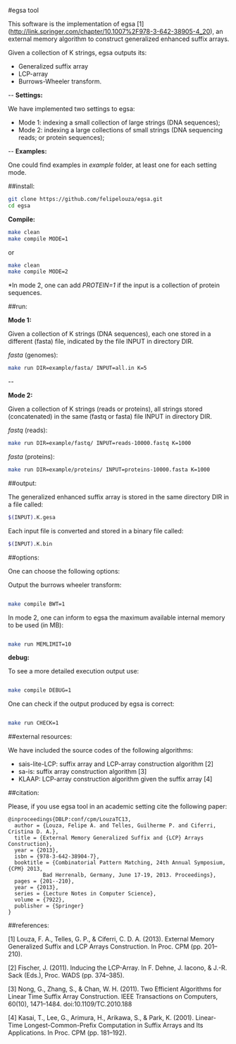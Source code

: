 #egsa tool

This software is the implementation of egsa \[1\] (http://link.springer.com/chapter/10.1007%2F978-3-642-38905-4_20), an external memory algorithm to construct generalized enhanced suffix arrays.

Given a collection of K strings, egsa outputs its:

* Generalized suffix array 
* LCP-array 
* Burrows-Wheeler transform.

--
**Settings:**

We have implemented two settings to egsa:

* Mode 1: indexing a small collection of large strings (DNA sequences);
* Mode 2: indexing a large collections of small strings (DNA sequencing reads; or protein sequences);

--
**Examples:**

One could find examples in _example_ folder, at least one for each setting mode.

##install:


```sh
git clone https://github.com/felipelouza/egsa.git
cd egsa
```

**Compile:**


```sh
make clean
make compile MODE=1  
```

or 

```sh
make clean
make compile MODE=2
```

\*In mode 2, one can add _PROTEIN=1_ if the input is a collection of protein sequences.

##run:

**Mode 1:**

Given a collection of K strings (DNA sequences), each one stored in a different (fasta) file, indicated by the file INPUT in directory DIR.

_fasta_ (genomes):

```sh
make run DIR=example/fasta/ INPUT=all.in K=5 
```

--

**Mode 2:** 

Given a collection of K strings (reads or proteins), all strings stored (concatenated) in the same (fastq or fasta) file INPUT in directory DIR.

_fastq_ (reads):

```sh
make run DIR=example/fastq/ INPUT=reads-10000.fastq K=1000
```

_fasta_ (proteins):

```sh
make run DIR=example/proteins/ INPUT=proteins-10000.fasta K=1000
```


##output:

The generalized enhanced suffix array is stored in the same directory DIR in a file called:

```sh
$(INPUT).K.gesa
```

Each input file is converted and stored in a binary file called:

```sh
$(INPUT).K.bin
```

##options:

One can choose the following options:

Output the burrows wheeler transform:

```sh

make compile BWT=1

```

In mode 2, one can inform to egsa the maximum available internal memory to be used (in MB):

```sh

make run MEMLIMIT=10

```

**debug:**

To see a more detailed execution output use:

```sh

make compile DEBUG=1

```


One can check if the output produced by egsa is correct:

```sh

make run CHECK=1

```

##external resources:

We have included the source codes of the following algorithms: 

* sais-lite-LCP: suffix array and LCP-array construction algorithm \[2\]
* sa-is: suffix array construction algorithm \[3\]
* KLAAP: LCP-array construction algorithm given the suffix array \[4\]

##citation:

Please, if you use egsa tool in an academic setting cite the following paper:

	@inproceedings{DBLP:conf/cpm/LouzaTC13,
	  author = {Louza, Felipe A. and Telles, Guilherme P. and Ciferri, Cristina D. A.},
	  title = {External Memory Generalized Suffix and {LCP} Arrays Construction},
   	  year = {2013},
	  isbn = {978-3-642-38904-7},
	  booktitle = {Combinatorial Pattern Matching, 24th Annual Symposium, {CPM} 2013,
               Bad Herrenalb, Germany, June 17-19, 2013. Proceedings},
	  pages = {201--210},
	  year = {2013},
	  series = {Lecture Notes in Computer Science},
	  volume = {7922},
	  publisher = {Springer}
	}

##references:

\[1\] Louza, F. A., Telles, G. P., & Ciferri, C. D. A. (2013). External Memory Generalized Suffix and LCP Arrays Construction. In Proc. CPM  (pp. 201–210).

\[2\] Fischer, J. (2011). Inducing the LCP-Array. In F. Dehne, J. Iacono, & J.-R. Sack (Eds.), Proc. WADS (pp. 374–385).

\[3\] Nong, G., Zhang, S., & Chan, W. H. (2011). Two Efficient Algorithms for Linear Time Suffix Array Construction. IEEE Transactions on Computers, 60(10), 1471–1484. doi:10.1109/TC.2010.188

\[4\] Kasai, T., Lee, G., Arimura, H., Arikawa, S., & Park, K. (2001). Linear-Time Longest-Common-Prefix Computation in Suffix Arrays and Its Applications. In Proc. CPM (pp. 181–192).

